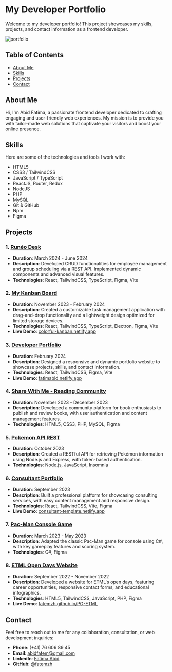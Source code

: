 # My Developer Portfolio

Welcome to my developer portfolio! This project showcases my skills, projects, and contact information as a frontend developer.

![portfolio](https://github.com/fatemzh/MyDeveloperPortfolio/assets/130862827/a43069a3-f350-48cf-8447-fcd9e9e85416)

## Table of Contents

- [About Me](#about-me)
- [Skills](#skills)
- [Projects](#projects)
- [Contact](#contact)

## About Me

Hi, I'm Abid Fatima, a passionate frontend developer dedicated to crafting engaging and user-friendly web experiences. My mission is to provide you with tailor-made web solutions that captivate your visitors and boost your online presence.

## Skills

Here are some of the technologies and tools I work with:

- HTML5
- CSS3 / TailwindCSS
- JavaScript / TypeScript
- ReactJS, Router, Redux
- NodeJS
- PHP
- MySQL
- Git & GitHub
- Npm
- Figma

## Projects

### 1. [Runéo Desk](https://github.com/fatemzh/)
- **Duration**: March 2024 - June 2024
- **Description**: Developed CRUD functionalities for employee management and group scheduling via a REST API. Implemented dynamic components and advanced visual features.
- **Technologies**: React, TailwindCSS, TypeScript, Figma, Vite

### 2. [My Kanban Board](https://github.com/fatemzh/kanbanboard-electron)
- **Duration**: November 2023 - February 2024
- **Description**: Created a customizable task management application with drag-and-drop functionality and a lightweight design optimized for limited storage devices.
- **Technologies**: React, TailwindCSS, TypeScript, Electron, Figma, Vite
- **Live Demo**: [colorful-kanban.netlify.app](https://colorful-kanban.netlify.app)

### 3. [Developer Portfolio](https://github.com/fatemzh/my-react-portfolio/tree/main)
- **Duration**: February 2024
- **Description**: Designed a responsive and dynamic portfolio website to showcase projects, skills, and contact information.
- **Technologies**: React, TailwindCSS, Figma, Vite
- **Live Demo**: [fatimabid.netlify.app](https://fatimabid.netlify.app)

### 4. [Share With Me - Reading Community](https://github.com/fatemzh/Book-blog)
- **Duration**: November 2023 - December 2023
- **Description**: Developed a community platform for book enthusiasts to publish and review books, with user authentication and content management features.
- **Technologies**: HTML5, CSS3, PHP, MySQL, Figma

### 5. [Pokemon API REST](https://github.com/fatemzh/NODE-POKEMON-API)
- **Duration**: October 2023
- **Description**: Created a RESTful API for retrieving Pokémon information using Node.js and Express, with token-based authentication.
- **Technologies**: Node.js, JavaScript, Insomnia

### 6. [Consultant Portfolio](https://github.com/fatemzh/sunil-portfolio)
- **Duration**: September 2023
- **Description**: Built a professional platform for showcasing consulting services, with easy content management and responsive design.
- **Technologies**: React, TailwindCSS, Vite, Figma
- **Live Demo**: [consultant-template.netlify.app](https://consultant-template.netlify.app)
  
### 7. [Pac-Man Console Game](https://github.com/cyberkathleen/pacman-made-simple)
- **Duration**: March 2023 - May 2023
- **Description**: Adapted the classic Pac-Man game for console using C#, with key gameplay features and scoring system.
- **Technologies**: C#, Figma

### 8. [ETML Open Days Website](https://github.com/fatemzh/PO-ETML)
- **Duration**: September 2022 - November 2022
- **Description**: Developed a website for ETML's open days, featuring career opportunities, responsive contact forms, and educational infographics.
- **Technologies**: HTML5, TailwindCSS, JavaScript, PHP, Figma
- **Live Demo**: [fatemzh.github.io/PO-ETML](https://fatemzh.github.io/PO-ETML/)

## Contact

Feel free to reach out to me for any collaboration, consultation, or web development inquiries:

- **Phone**: (+41) 76 606 89 45
- **Email**: [abidfatem@gmail.com](mailto:abidfatem@gmail.com)
- **LinkedIn**: [Fatima Abid](https://www.linkedin.com/in/fatima-abid-91b200196/)
- **GitHub**: [@fatemzh](https://github.com/fatemzh)

